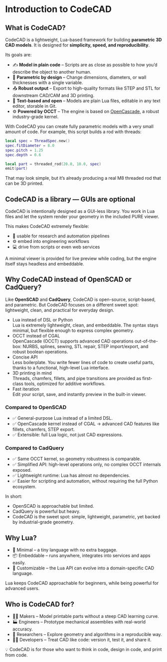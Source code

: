 # Introduction to CodeCAD

## What is CodeCAD?

CodeCAD is a lightweight, Lua-based framework for building **parametric 3D CAD models**. It is designed for **simplicity, speed, and reproducibility**.

Its goals are:

- ✍️ **Model in plain code** – Scripts are as close as possible to how you’d describe the object to another human.
- 🔧 **Parametric by design** – Change dimensions, diameters, or wall thicknesses with a single variable.
- 📤 **Robust output** – Export to high-quality formats like STEP and STL for downstream CAD/CAM and 3D printing.
- 📄 **Text-based and open** – Models are plain Lua files, editable in any text editor, storable in Git.
- ⚙️ **Powered by OCCT** – The engine is based on [OpenCascade](https://www.opencascade.com/), a robust industry-grade kernel.

With CodeCAD you can create fully parametric models with a very small amount of code. For example, this script builds a rod with threads:

```lua
local spec = ThreadSpec.new()
spec.fitDiameter = 8.0
spec.pitch = 1.25
spec.depth = 0.6

local part = threaded_rod(20.0, 10.0, spec)
emit(part)
```

That may look simple, but it’s already producing a real M8 threaded rod that can be 3D printed.

## CodeCAD is a library — GUIs are optional

CodeCAD is intentionally designed as a GUI-less library. You work in Lua files and let the system render your geometry in the included PURE viewer.

This makes CodeCAD extremely flexible:

- 🔬 usable for research and automation pipelines
- ⚙️ embed into engineering workflows
- 💻 drive from scripts or even web services

A minimal viewer is provided for live preview while coding, but the engine itself stays headless and embeddable.

## Why CodeCAD instead of OpenSCAD or CadQuery?

Like **OpenSCAD** and **CadQuery**, CodeCAD is open-source, script-based, and parametric.
But CodeCAD focuses on a different sweet spot: lightweight, clean, and practical for everyday design.

- Lua instead of DSL or Python<br>
  Lua is extremely lightweight, clean, and embeddable. The syntax stays minimal, but flexible enough to express complex geometry.
- OCCT instead of CGAL<br>
  OpenCascade (OCCT) supports advanced CAD operations out-of-the-box: NURBS, splines, sewing, STL repair, STEP import/export, and robust boolean operations.
- Concise API<br>
  Less boilerplate. You write fewer lines of code to create useful parts, thanks to a functional, high-level Lua interface.
- 3D printing in mind<br>
  Threads, chamfers, fillets, and pipe transitions are provided as first-class tools, optimized for additive workflows.
- Fast iteration<br>
  Edit your script, save, and instantly preview in the built-in viewer.

### Compared to OpenSCAD

- ✅ General-purpose Lua instead of a limited DSL.
- ✅ OpenCascade kernel instead of CGAL → advanced CAD features like fillets, chamfers, STEP export.
- ✅ Extensible: full Lua logic, not just CAD expressions.

### Compared to CadQuery

- ✅ Same OCCT kernel, so geometry robustness is comparable.
- ✅ Simplified API: high-level operations only, no complex OCCT internals exposed.
- ✅ Lightweight runtime: Lua has almost no dependencies.
- ✅ Easier for scripting and automation, without requiring the full Python ecosystem.

In short:

- OpenSCAD is approachable but limited.
- CadQuery is powerful but heavy.
- CodeCAD is the sweet spot: simple, lightweight, parametric, yet backed by industrial-grade geometry.

## Why Lua?

- 🐚 Minimal – a tiny language with no extra baggage.
- 📦 Embeddable – runs anywhere, integrates into services and apps easily.
- 🧩 Customizable – the Lua API can evolve into a domain-specific CAD language.

Lua keeps CodeCAD approachable for beginners, while being powerful for advanced users.

## Who is CodeCAD for?

- 🧑‍🔧 Makers – Model printable parts without a steep CAD learning curve.
- 🏭 Engineers – Prototype mechanical assemblies with real-world accuracy.
- 🔬 Researchers – Explore geometry and algorithms in a reproducible way.
- 👩‍💻 Developers – Treat CAD like code: version it, test it, and share it.

💡 CodeCAD is for those who want to think in code, design in code, and print from code.
